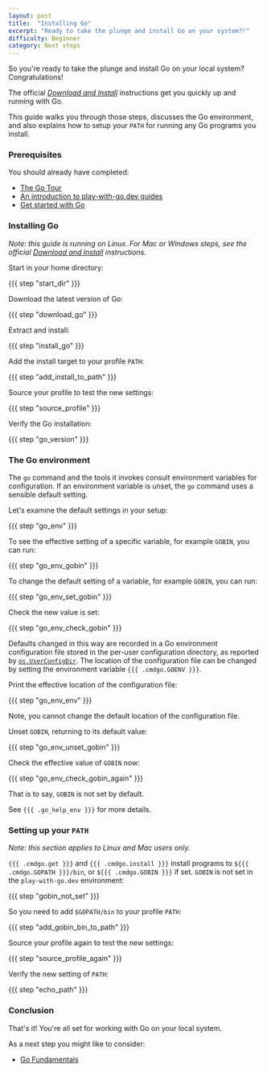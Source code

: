 ```yaml
---
layout: post
title:  "Installing Go"
excerpt: "Ready to take the plunge and install Go on your system?!"
difficulty: Beginner
category: Next steps
---
```


So you're ready to take the plunge and install Go on your local system? Congratulations!

The official [_Download and Install_](https://golang.org/doc/install) instructions get you quickly up and running with Go.

This guide walks you through those steps, discusses the Go environment, and also explains how to setup your `PATH` for
running any Go programs you install.

### Prerequisites

You should already have completed:

* [The Go Tour](https://tour.golang.org/)
* [An introduction to play-with-go.dev guides](/intro-to-play-with-go-dev/)
* [Get started with Go](/get-started-with-go/)

### Installing Go

_Note: this guide is running on Linux. For Mac or Windows steps, see the official [Download and
Install](https://golang.org/doc/install) instructions._

Start in your home directory:

{{{ step "start_dir" }}}

Download the latest version of Go:

{{{ step "download_go" }}}

Extract and install:

{{{ step "install_go" }}}

Add the install target to your profile `PATH`:

{{{ step "add_install_to_path" }}}

Source your profile to test the new settings:

{{{ step "source_profile" }}}

Verify the Go installation:

{{{ step "go_version" }}}

### The Go environment

The `go` command and the tools it invokes consult environment variables
for configuration. If an environment variable is unset, the `go` command
uses a sensible default setting.

Let's examine the default settings in your setup:

{{{ step "go_env" }}}

To see the effective setting of a specific variable, for example `GOBIN`, you can run:

{{{ step "go_env_gobin" }}}

To change the default setting of a variable, for example `GOBIN`, you can run:

{{{ step "go_env_set_gobin" }}}

Check the new value is set:

{{{ step "go_env_check_gobin" }}}

Defaults changed in this way
are recorded in a Go environment configuration file stored in the
per-user configuration directory, as reported by [`os.UserConfigDir`](https://pkg.go.dev/os#UserConfigDir).
The location of the configuration file can be changed by setting
the environment variable `{{{ .cmdgo.GOENV }}}`.

Print the effective location of the configuration file:

{{{ step "go_env_env" }}}

Note, you cannot change the default location of the configuration file.

Unset `GOBIN`, returning to its default value:

{{{ step "go_env_unset_gobin" }}}

Check the effective value of `GOBIN` now:

{{{ step "go_env_check_gobin_again" }}}

That is to say, `GOBIN` is not set by default.

See `{{{ .go_help_env }}}` for more details.

### Setting up your `PATH`

_Note: this section applies to Linux and Mac users only._

`{{{ .cmdgo.get }}}` and `{{{ .cmdgo.install }}}` install programs to `${{{ .cmdgo.GOPATH }}}/bin`, or
`${{{ .cmdgo.GOBIN }}}` if set. `GOBIN` is not set in the `play-with-go.dev` environment:

{{{ step "gobin_not_set" }}}

So you need to add `$GOPATH/bin` to your profile `PATH`:

{{{ step "add_gobin_bin_to_path" }}}

Source your profile again to test the new settings:

{{{ step "source_profile_again" }}}

Verify the new setting of `PATH`:

{{{ step "echo_path" }}}

### Conclusion

That's it! You're all set for working with Go on your local system.

As a next step you might like to consider:

* [Go Fundamentals](/go-fundamentals_go115_en)
